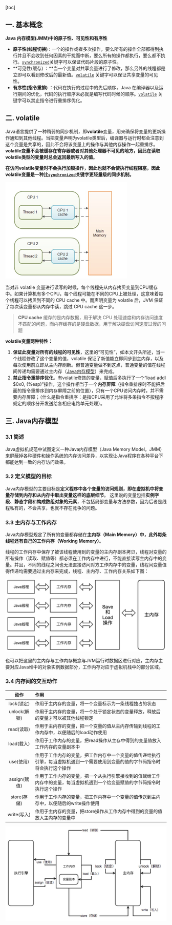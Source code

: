 [toc]

## 一. 基本概念

**Java 内存模型(JMM)中的原子性、可见性和有序性**

- **原子性(线程切换)** : 一个的操作或者多次操作，要么所有的操作全部都得到执行并且不会收到任何因素的干扰而中断，要么所有的操作都执行，要么都不执行。[`synchronized`](synchronized关键字详解.md)关键字可以保证代码片段的原子性。
- **可见性(缓存) ：**当一个变量对共享变量进行了修改，那么另外的线程都是立即可以看到修改后的最新值。[`volatile`](volatile关键字详解.md)  关键字可以保证共享变量的可见性。
- **有序性(指令重排)** ：代码在执行的过程中的先后顺序，Java 在编译器以及运行期间的优化，代码的执行顺序未必就是编写代码时候的顺序。[`volatile`](volatile关键字详解.md) 关键字可以禁止指令进行重排序优化。

## 二. volatile

Java语言提供了一种稍弱的同步机制，即**volatile**变量，用来确保将变量的更新操作通知到其他线程。当把变量声明为volatile类型后，编译器与运行时都会注意到这个变量是共享的，因此不会将该变量上的操作与其他内存操作一起重排序。**volatile变量不会被缓存在寄存器或者对其他处理器不可见的地方，因此在读取volatile类型的变量时总会返回最新写入的值**。

**在访问volatile变量时不会执行加锁操作，因此也就不会使执行线程阻塞，因此volatile变量是一种比[`synchronized`](synchronized关键字详解.md)关键字更轻量级的同步机制。**

<img src="../../resource/thread/jmm.png" alt="jmm" style="zoom:60%;" />

当对非 volatile 变量进行读写的时候，每个线程先从内存拷贝变量到CPU缓存中。如果计算机有多个CPU，每个线程可能在不同的CPU上被处理，这意味着每个线程可以拷贝到不同的 CPU cache 中。而声明变量为 volatile 后，JVM 保证了每次读变量都从内存中读，跳过 CPU cache 这一步。

> **CPU cache** 缓存的是内存数据，用于解决 CPU 处理速度和内存访问速度不匹配的问题，而内存缓存的是硬盘数据，用于解决硬盘访问速度过慢的问题

**volatile变量两种特性：**

1. **保证此变量对所有的线程的可见性**，这里的“可见性”，如本文开头所述，当一个线程修改了这个变量的值，volatile 保证了新值能立即同步到主内存，以及每次使用前立即从主内存刷新。但普通变量做不到这点，普通变量的值在线程间传递均需要通过主内存（[Java内存模型](#3-Java内存模型)）来完成。
2. **禁止指令重排序优化**。有volatile修饰的变量，赋值后多执行了一个“load addl $0x0, (%esp)”操作，这个操作相当于一个**内存屏障**（指令重排序时不能把后面的指令重排序到内存屏障之前的位置），只有一个CPU访问内存时，并不需要内存屏障；（什么是指令重排序：是指CPU采用了允许将多条指令不按程序规定的顺序分开发送给各相应电路单元处理）。

## 三. Java内存模型

### 3.1 简述

Java虚拟机规范中试图定义一种Java内存模型（Java Memory Model，JMM）来屏蔽掉各种硬件和操作系统的内存访问差异，以实现让Java程序在各种平台下都能达到一致的内存访问效果。

### 3.2 定义模型的目标

Java内存模型的主要目标是**定义程序中各个变量的访问规则，即在虚拟机中将变量存储到内存和从内存中取出变量这样的底层细节**。
	这里说的变量包括**实例字段**、**静态字段**和**构成数组对象的元素**，不包括局部变量与方法参数，因为后者是线程私有的，不会共享，也就不存在竞争的问题。

### 3.3 主内存与工作内存

Java内存模型规定了所有的变量都存储在**主内存（Main Memory）**中，此外每条线程还有自己的**工作内存（Working Memory）**。

线程的工作内存中保存了被该线程使用到的变量的主内存副本拷贝，线程对变量的所有操作（读取、赋值等）都必须在工作内存中进行，不能直接读写主内存中的变量。并且，不同的线程之间也无法直接访问对方工作内存中的变量，线程间变量值得传递均需要通过主内存来完成，线程、主内存、工作内存关系如下图：

<img src="../../resource/thread/jmm2.png" alt="jmm2" style="zoom:50%;" />

也可以把这里的主内存与工作内存概念与JVM运行时数据区进行对应，主内存主要对应Java堆中的对象实例数据部分，工作内存对应于虚拟机栈中的部分区域。

### 3.4 内存间的交互动作

|     动作     | 作用                                                         |
| :----------: | :----------------------------------------------------------- |
|  lock(锁定)  | 作用于主内存的变量，将一个变量标示为一条线程独占的状态       |
| unlock(解锁) | 作用于主内存的变量，将一个处于锁定状态的变量释放，释放后的变量才可以被其他线程锁定 |
|  read(读取)  | 作用于主内存的变量，把一个变量的值从主内存传输到线程的工作内存中，以便随后的load动作使用 |
|  load(载入)  | 作用于工作内存的变量，把read操作从主存中得到的变量值放入工作内存的变量副本中 |
|  use(使用)   | 作用于工作内存的变量，把工作内存中一个变量的值传递给执行引擎，每当虚拟机遇到一个需要使用到变量的值的字节码指令时将会执行这个操作 |
| assign(赋值) | 作用于工作内存的变量，把一个从执行引擎接收到的值赋给工作内存中的变量，每当虚拟机遇到一个给变量赋值的字节码指令时执行这个操作 |
| store(存储)  | 作用于工作内存的变量，把工作内存中一个变量的值传送到主内存中，以便随后的write操作使用 |
| write(写入)  | 作用于主内存的变量，把store操作从工作内存中得到的变量的值放入主内存的变量中 |

<img src="../../resource/thread/jmm3.png" alt="jmm3" style="zoom:50%;" />